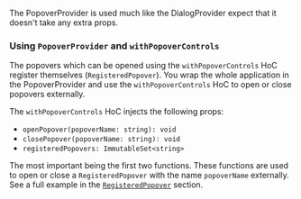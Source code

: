 The PopoverProvider is used much like the DialogProvider expect that it doesn't take any extra props.

### Using `PopoverProvider` and `withPopoverControls`

The popovers which can be opened using the `withPopoverControls` HoC register themselves (`RegisteredPopover`). You wrap the whole application in the PopoverProvider and use the `withPopoverControls` HoC to open or close popovers externally.

The `withPopoverControls` HoC injects the following props:

* `openPopover(popoverName: string): void`
* `closePopover(popoverName: string): void`
* `registeredPopovers: ImmutableSet<string>`

The most important being the first two functions. These functions are used to open or close a `RegisteredPopover` with the name `popoverName` externally. See a full example in the [`RegisteredPopover`](#registeredpopover) section.
